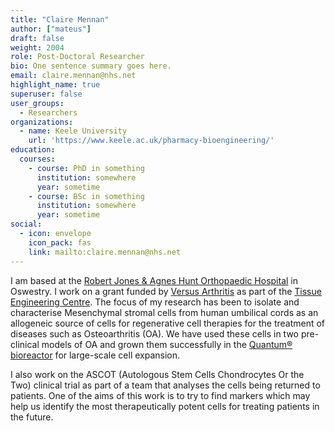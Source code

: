 ```yaml
---
title: "Claire Mennan"
author: ["mateus"]
draft: false
weight: 2004
role: Post-Doctoral Researcher
bio: One sentence summary goes here.
email: claire.mennan@nhs.net
highlight_name: true
superuser: false
user_groups:
  - Researchers
organizations:
  - name: Keele University
    url: 'https://www.keele.ac.uk/pharmacy-bioengineering/'
education:
  courses:
    - course: PhD in something
      institution: somewhere
      year: sometime
    - course: BSc in something
      institution: somewhere
      year: sometime
social:
  - icon: envelope
    icon_pack: fas
    link: mailto:claire.mennan@nhs.net
---
```


I am based at the [Robert Jones & Agnes Hunt Orthopaedic Hospital](https://www.rjah.nhs.uk/) in Oswestry.  I work on a grant funded by [Versus Arthritis](https://www.versusarthritis.org/) as part of the [Tissue Engineering Centre](http://arthritistissueengineering.org.uk). The focus of my research has been to isolate and characterise Mesenchymal stromal cells from human umbilical cords as an allogeneic source of cells for regenerative cell therapies for the treatment of diseases such as Osteoarthritis (OA).  We have used these cells in two pre-clinical models of OA and grown them successfully in the [Quantum® bioreactor](https://www.terumobct.com/quantum) for large-scale cell expansion.

I also work on the ASCOT (Autologous Stem Cells Chondrocytes Or the Two) clinical trial as part of a team that analyses the cells being returned to patients.  One of the aims of this work is to try to find markers which may help us identify the most therapeutically potent cells for treating patients in the future.
